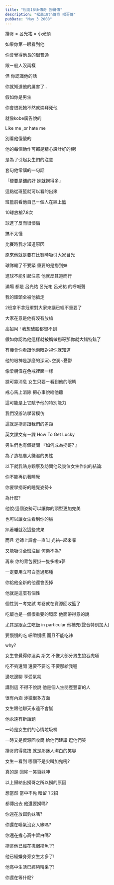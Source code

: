 ```yaml
---
title: "松高18th傳奇 撈哥傳"
description: "松高18th傳奇 撈哥傳"
pubDate: "May 3 2008"
---
```


撈哥 = 呂光祐 = 小光頭

如果你第一眼看到他

你會覺得他長的很普通

跟ㄧ般人沒兩樣

但 你認識他的話

你就知道他的厲害了..

假如你是男生

你會恨死牠不然就崇拜死他

就像kobe廣告說的

Like me ,or hate me

別看他傻傻的

他的每個動作可都是精心設計好的梗!

是為了引起女生們的注意

套句他常講的一句話

「梗要是鋪的好 妹就撈得多」

這點從班籃就可以看的出來

班籃前看他自己ㄧ個人在練上籃

10球放槍7.8次

球進了反而很懊惱

搞不太懂

比賽時我才知道原因

原來他就是要在比賽時吸引大家目光

球隊輸了不要緊 重要的是撈到妹

進球不能引起注意 他就反其道而行

滿場 都是 呂光祐 呂光祐 呂光祐 的呼喊聲

我的鋒頭全被他搶走

2班拿不拿冠軍對大家來講已經不重要了

大家在意是他有沒有放槍

高招阿 ! 我想破腦都想不到

假如你認為他這樣就被稱做撈哥那你就大錯特錯了

有機會你看跟他兩眼對視你就知道

他的眼神是那麼的深沉~空洞~憂鬱

像梁朝偉在色戒裡面一樣

據可靠消息 女生只要ㄧ看到他的眼睛

戒心馬上消除 把心事說給他聽

這可能是上它賦予他的特別能力

我們沒辦法學習模仿

這就是撈哥跟我們的差距

英文課文有ㄧ課 How To Get Lucky

男生們也有個疑問 『如何成為撈哥? 』

為了造福廣大饑渴的男性

以下就我貼身觀察及訪問他及幾位女生作出的結論:

你不能再趴著睡覺

你要學撈哥的睡覺姿勢↓

為什麼?

他說:這個姿勢可以讓你的頭型更加完美

也可以讓女生看到你的臉

趴著睡就沒這些效果

而且 老師上課會一直叫 光祐~起來囉

又能吸引全班注目 何樂不為?

再來 你的背包要掛一隻多啦a夢

一定要用立可白塗過那種

你給他全新的他還會丟掉

他就是這麼有個性

個性到ㄧ考完試 考卷就在資源回收籃了

吃飯也是一個很重要的環節 他面帶得意的說

尤其是跟女生吃飯 in particular 他補充(聲音特別加大)

要慢慢的吃 細嚼慢嚥 而且不能吃辣

why?

女生會覺得你溫柔 斯文 不像大部分男生狼吞虎嚥

吃不夠還問 還要不要吃 不要那給我喔

邊吃邊聊 享受氣氛

講到這 不得不說說 他是個人生閱歷豐富的人

很有內涵 涉獵很多方面

女生跟他聊天永遠不會膩

他永遠有新話題

一時是女生們的心情垃圾桶

一時又是資源回收筒 給他們建議 逗他們笑

撈哥的得意技 就是那迷人潔白的笑容

女生ㄧ看到 哪個不是尖叫加鬼吼?

真的是 回眸ㄧ笑百妹呻

以上歸納出撈哥之所以撈的原因

想當然 當中不免 暗留 1 2招

都傳出去 他還要撈嗎?

你還在放餌釣妹嗎?

你還在嘆氣沒女人緣嗎?

你還在擔心高中留白嗎?

撈哥他已經在撒網撈魚了!

他已經嫌身旁女生太多了!

他高中生活已經夠精采了!

你還在等什麼?
